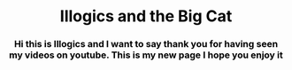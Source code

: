 <body>
 <FONT COLOR="#000000">
<p><center><h1>Illogics and the Big Cat</h1></center></p>
<P><center><h3>Hi this is Illogics and I want to say thank you for having seen my videos on youtube. This is my new page I hope you enjoy it</h3></center></P>
